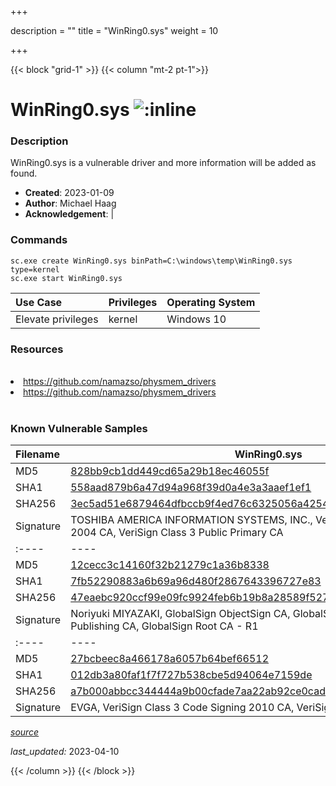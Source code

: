 +++

description = ""
title = "WinRing0.sys"
weight = 10

+++


{{< block "grid-1" >}}
{{< column "mt-2 pt-1">}}


# WinRing0.sys ![:inline](/images/twitter_verified.png) 


### Description

WinRing0.sys is a vulnerable driver and more information will be added as found.

- **Created**: 2023-01-09
- **Author**: Michael Haag
- **Acknowledgement**:  | [](https://twitter.com/)

### Commands

```
sc.exe create WinRing0.sys binPath=C:\windows\temp\WinRing0.sys type=kernel
sc.exe start WinRing0.sys
```

| Use Case | Privileges | Operating System | 
|:---- | ---- | ---- |
| Elevate privileges | kernel | Windows 10 |

### Resources
<br>
<li><a href=" https://github.com/namazso/physmem_drivers"> https://github.com/namazso/physmem_drivers</a></li>
<li><a href="https://github.com/namazso/physmem_drivers">https://github.com/namazso/physmem_drivers</a></li>
<br>

### Known Vulnerable Samples

| Filename | WinRing0.sys |
|:---- | ---- | 
| MD5 | <a href="https://www.virustotal.com/gui/file/828bb9cb1dd449cd65a29b18ec46055f">828bb9cb1dd449cd65a29b18ec46055f</a> |
| SHA1 | <a href="https://www.virustotal.com/gui/file/558aad879b6a47d94a968f39d0a4e3a3aaef1ef1">558aad879b6a47d94a968f39d0a4e3a3aaef1ef1</a> |
| SHA256 | <a href="https://www.virustotal.com/gui/file/3ec5ad51e6879464dfbccb9f4ed76c6325056a42548d5994ba869da9c4c039a8">3ec5ad51e6879464dfbccb9f4ed76c6325056a42548d5994ba869da9c4c039a8</a> |
| Signature | TOSHIBA AMERICA INFORMATION SYSTEMS, INC., VeriSign Class 3 Code Signing 2004 CA, VeriSign Class 3 Public Primary CA   || Filename | WinRing0.sys |
|:---- | ---- | 
| MD5 | <a href="https://www.virustotal.com/gui/file/12cecc3c14160f32b21279c1a36b8338">12cecc3c14160f32b21279c1a36b8338</a> |
| SHA1 | <a href="https://www.virustotal.com/gui/file/7fb52290883a6b69a96d480f2867643396727e83">7fb52290883a6b69a96d480f2867643396727e83</a> |
| SHA256 | <a href="https://www.virustotal.com/gui/file/47eaebc920ccf99e09fc9924feb6b19b8a28589f52783327067c9b09754b5e84">47eaebc920ccf99e09fc9924feb6b19b8a28589f52783327067c9b09754b5e84</a> |
| Signature | Noriyuki MIYAZAKI, GlobalSign ObjectSign CA, GlobalSign Primary Object Publishing CA, GlobalSign Root CA - R1   || Filename | WinRing0.sys |
|:---- | ---- | 
| MD5 | <a href="https://www.virustotal.com/gui/file/27bcbeec8a466178a6057b64bef66512">27bcbeec8a466178a6057b64bef66512</a> |
| SHA1 | <a href="https://www.virustotal.com/gui/file/012db3a80faf1f7f727b538cbe5d94064e7159de">012db3a80faf1f7f727b538cbe5d94064e7159de</a> |
| SHA256 | <a href="https://www.virustotal.com/gui/file/a7b000abbcc344444a9b00cfade7aa22ab92ce0cadec196c30eb1851ae4fa062">a7b000abbcc344444a9b00cfade7aa22ab92ce0cadec196c30eb1851ae4fa062</a> |
| Signature | EVGA, VeriSign Class 3 Code Signing 2010 CA, VeriSign   |


[*source*](https://github.com/magicsword-io/LOLDrivers/tree/main/yaml/winring0.yaml)

*last_updated:* 2023-04-10








{{< /column >}}
{{< /block >}}
